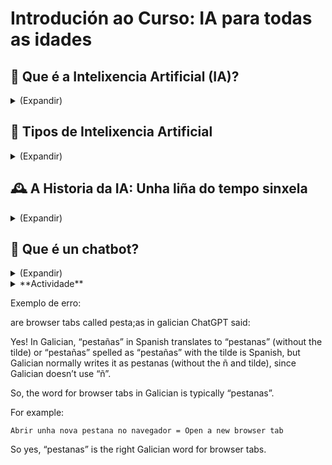 # Introdución ao Curso: IA para todas as idades

[comment]: <> (this is a comment)

## 🤖 Que é a Intelixencia Artificial (IA)?
<details>
<summary>(Expandir)</summary>

A Intelixencia Artificial (IA) é unha rama da informática que se ocupa de crear sistemas capaces de realizar tarefas que normalmente requiren intelixencia humana. Estas tarefas inclúen comprender a linguaxe, recoñecer imaxes, tomar decisións ou aprender da experiencia.

O termo “intelixencia artificial” foi acuñado en 1956 durante a histórica Conferencia de Dartmouth, onde un grupo de científicos propuxo que “todo aspecto da aprendizaxe ou calquera outra característica da intelixencia pode ser descrito con tanta precisión que unha máquina pode ser feita para simular ese proceso”.

A idea de máquinas intelixentes, porén, é anterior. O matemático británico Alan Turing, considerado un dos pais da IA, xa en 1950 propuxo unha proba —coñecida como o Test de Turing— para determinar se unha máquina pode mostrar un comportamento intelixente indistinguible do humano 1.

---

</details>

## 🧠 Tipos de Intelixencia Artificial


<details>
<summary>(Expandir)</summary>
A IA pode clasificarse de moitas formas. Aquí exploramos dúas clasificacións moi útiles: **segundo como aprende** e **segundo a tecnoloxía que emprega**.

---

### 1. 🧪 Segundo como aprende

A aprendizaxe é unha parte fundamental da IA. Aquí explicamos os principais tipos de aprendizaxe con exemplos sinxelos:

#### 📘 Aprendizaxe Supervisada
- A IA recibe exemplos con respostas correctas.
- Aprende a asociar entradas (como unha imaxe) con saídas (como “gato”).
- **Exemplo:** Un sistema que aprende a recoñecer letras vendo moitas imaxes etiquetadas como “A”, “B”, “C”...

> 🧠 Pensa como un estudante que estuda con exames corrixidos: ve os erros e aprende da corrección.

#### 📙 Aprendizaxe Non Supervisada
- A IA recibe datos sen etiquetas nin respostas.
- Busca patróns ou grupos por si soa.
- **Exemplo:** Un programa que agrupa cancións segundo o estilo musical sen saber os nomes dos estilos.

> 🧠 É como explorar unha cidade nova sen mapa: vas descubrindo barrios parecidos entre si.

#### 📗 Aprendizaxe por Reforzo
- A IA aprende probando accións e recibindo recompensas ou castigos.
- Aprende que decisións dan mellores resultados.
- **Exemplo:** Un robot que aprende a camiñar ou un programa que aprende a xogar ao xadrez.

> 🧠 Imaxina un xogo onde gañas puntos por facer o correcto: a IA aprende a maximizar eses puntos.

#### 📕 Aprendizaxe Auto-supervisada (moderna)
- A IA crea as súas propias tarefas a partir dos datos.
- Moi usada en modelos grandes como ChatGPT.
- **Exemplo:** Un modelo que aprende a predicir a seguinte palabra nun texto sen necesidade de etiquetas humanas.

> 🧠 É como aprender lendo moitos libros e tentando adiviñar o que vén despois en cada frase.

---

### 2. ⚙️ Segundo a tecnoloxía que emprega

A IA tamén se pode clasificar segundo os métodos matemáticos e computacionais que utiliza:

#### 🧠 Redes Neuronais Artificiais
- Inspiradas no cerebro humano.
- Formadas por “neuronas” conectadas que procesan información.
- **Exemplo:** Recoñecemento de imaxes ou voz.

#### 🕸️ Aprendizaxe Profunda (*Deep Learning*)
- Redes neuronais con moitas capas.
- Moi potente para tarefas complexas como traducir idiomas ou xerar imaxes.
- **Exemplo:** ChatGPT, DALL·E, recoñecemento facial.

#### 📊 Árbores de Decisión e Bosques Aleatorios
- Métodos que toman decisións baseadas en preguntas tipo “si/non”.
- Boas para clasificacións sinxelas.
- **Exemplo:** Detectar se un correo é spam ou non.

#### 🧬 Algoritmos Xenéticos
- Simulan a evolución natural para atopar solucións.
- **Exemplo:** Optimizar rutas de entrega ou deseños industriais.

#### 🌫️ Lóxica Difusa (*Fuzzy Logic*)
- Permite traballar con conceptos imprecisos como “calor” ou “rápido”.
- **Exemplo:** Control de temperatura nun aire acondicionado intelixente.

#### 🧮 Sistemas Baseados en Regras
- Usan regras escritas por persoas expertas.
- Foron moi usados nas primeiras IA.
- **Exemplo:** Sistemas médicos como MYCIN nos anos 70.


---
</details>



## 🕰️ A Historia da IA: Unha liña do tempo sinxela

<details>
<summary>(Expandir)</summary>
Aquí tes unha viaxe no tempo para ver como foi medrando a IA:

### 📅 1950s – Os Primeiros Pasos
- **1950**: Alan Turing pregunta: *"Pode unha máquina pensar?"* e inventa o *Test de Turing*.
- **1956**: Nace o nome "Intelixencia Artificial" nunha reunión de científicos.
- **1957**: Créase o *General Problem Solver*, un programa que resolve problemas como un humano.

### 📅 1960s – Primeiros Robots que Falan
- **1966**: Aparece *ELIZA*, un chatbot que fala como un psicólogo. A xente pensaba que era real!

### 📅 1970s–1980s – Máquinas Expertas
- Os ordenadores aprenden a tomar decisións como médicos ou enxeñeiros usando regras.
- Exemplo: *MYCIN*, que axudaba a diagnosticar enfermidades.

### 📅 1990s – Máquinas que Gañan a Mestres
- **1997**: *Deep Blue*, un ordenador de IBM, gaña ao campión mundial de xadrez, Garry Kasparov.

### 📅 2000s – Aprender de Exemplos
- A IA comeza a aprender vendo moitos exemplos, como recoñecer caras ou filtrar spam.

### 📅 2010s – A IA Fálanos!
- **2011**: *Watson*, de IBM, gaña o concurso de televisión *Jeopardy!*.
- **2016**: *AlphaGo* vence ao campión mundial do xogo Go, algo que parecía imposible.

### 📅 2020s – A IA que Escribe, Dibuixa e Axuda
- Aparecen programas como *ChatGPT* que poden escribir contos, responder preguntas ou axudar a programar.
- A IA está en todas partes: móbiles, escolas, xogos e máis!

</details>

## 💬 Que é un chatbot?

<details>
<summary>(Expandir)</summary>
Un chatbot é un programa de ordenador que simula unha conversa con persoas, normalmente a través de texto, pero tamén pode usar voz. Utilízase en moitos contextos: atención ao cliente, educación, entretemento ou mesmo terapia.

Hai dous tipos principais:

    Chatbots baseados en regras: Responden segundo patróns predefinidos. Son limitados e só entenden frases concretas.
    Chatbots con IA: Usan técnicas de aprendizaxe automática e linguaxe natural para comprender mellor o que dicimos e responder de forma máis flexible e natural.

Un exemplo histórico é ELIZA (1966), que simulaba un psicólogo facendo preguntas baseadas nas respostas do usuario. Hoxe en día, temos sistemas moito máis avanzados como ChatGPT, que poden manter conversas complexas, escribir textos ou axudar a resolver problemas.

Os chatbots modernos aprenden de grandes cantidades de datos e poden adaptarse a diferentes contextos. Por iso, son unha das aplicacións máis visibles e accesibles da IA na vida cotiá.

### 🌟 Chatbots de IA máis relevantes en 2025
### 🥇 ChatGPT (OpenAI)
- **Modelos:** GPT-4o (multimodal), GPT-4.1 mini.
- **Capacidades:** Conversas complexas, redacción de textos, programación, tradución, resumo, tarefas creativas.
### 🔍 Google Gemini
- **Modelos:** Gemini 2.5 Pro, Gemini Ultra, Gemini Nano.
- **Capacidades:** Busca, produtividade, integración con Gmail, Docs, Android.
### 💼 Microsoft Copilot
- **Modelos:** Copilot Pro, Copilot Workspace, Copilot Spaces.
- **Capacidades:** Integración con Word, Excel, Outlook; axuda profesional e creativa.
### 🧠 Claude (Anthropic)
- **Modelos:** Claude 4, Claude Opus, Claude Sonnet, Claude Haiku.
- **Capacidades:** Conversas naturais, análise de textos longos, enfoque ético e seguro.
### 🔎 Perplexity AI
- **Modelos:** -
- **Capacidades:** Busca con fontes e citas, ideal para investigación e estudo.
### 🤖 Grok (xAI)
- **Modelos:** Grok 3, Grok 2.5.
- **Capacidades:** Estilo informal, integración con X (Twitter), respostas contextuais.
### 🌐 Outros chatbots destacados
- **Meta AI:** Integrado en Facebook, Instagram e WhatsApp.
- **DeepSeek Chat:** Popular en China, baseado en tecnoloxía aberta.
- **Mistral Chat:** Enfocado en modelos lixeiros e eficientes.


#### 📊 Comparativa de acceso e especialidades

| Chatbot     | Acceso gratuíto | Subscrición/Premium        | Especialidades                           |
|-------------|------------------|-----------------------------|------------------------------------------|
| ChatGPT     | Si               | \$20/mes (Plus)             | Conversa, escritura, programación        |
| Gemini      | Si               | \$19.99/mes (AI Premium)    | Busca, produtividade, integración Google |
| Copilot     | Si               | Pro+ (prezo variable)       | Office, traballo profesional             |
| Claude      | Limitado         | \$20/mes (Opus)             | Ética, análise de textos longos          |
| Perplexity  | Si               | \$20/mes (Pro)              | Busca con fontes                         |
| Grok        | Con X Premium    | \$30–\$40/mes (SuperGrok)   | Estilo informal, integración con X       |


</details>


<details>
<summary>**Actividade**</summary>

Abre dúas pestanas, unha co chatbot Eliza http://deixilabs.com/eliza.html e a outra con chatgpt. Compara as respostas.

</details>

Exemplo de erro:

are browser tabs called pesta;as in galician
ChatGPT said:

Yes! In Galician, “pestañas” in Spanish translates to “pestanas” (without the tilde) or “pestañas” spelled as “pestañas” with the tilde is Spanish, but Galician normally writes it as pestanas (without the ñ and tilde), since Galician doesn’t use “ñ”.

So, the word for browser tabs in Galician is typically “pestanas”.

For example:

    Abrir unha nova pestana no navegador = Open a new browser tab

So yes, “pestanas” is the right Galician word for browser tabs.
